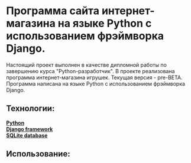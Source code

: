 # Программа сайта интернет-магазина на языке Python с использованием фрэймворка Django.
Настоящий проект выполнен в качестве дипломной работы по завершению курса "Python-разработчик". В проекте реализована программа интернет-магазина игрушек. Текущая версия - pre-BETA.
Программа написана на языке Python с использованием фрэймворка Django.
<br>
## Технологии:
<a href="https://www.python.org/"><b>Python</b></a><br>
<a href="https://www.djangoproject.com/"><b>Django framework</b></a><br>
<a href="https://www.sqlite.org/"><b>SQLite database</b></a>
## Использование:
